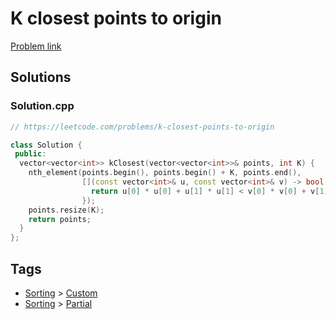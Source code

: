 # K closest points to origin

[Problem link](https://leetcode.com/problems/k-closest-points-to-origin)

## Solutions


### Solution.cpp
```cpp
// https://leetcode.com/problems/k-closest-points-to-origin

class Solution {
 public:
  vector<vector<int>> kClosest(vector<vector<int>>& points, int K) {
    nth_element(points.begin(), points.begin() + K, points.end(),
                [](const vector<int>& u, const vector<int>& v) -> bool {
                  return u[0] * u[0] + u[1] * u[1] < v[0] * v[0] + v[1] * v[1];
                });
    points.resize(K);
    return points;
  }
};
```
## Tags

* [Sorting](/Collections/sorting.md#sorting) > [Custom](/Collections/sorting.md#custom)
* [Sorting](/Collections/sorting.md#sorting) > [Partial](/Collections/sorting.md#partial)
